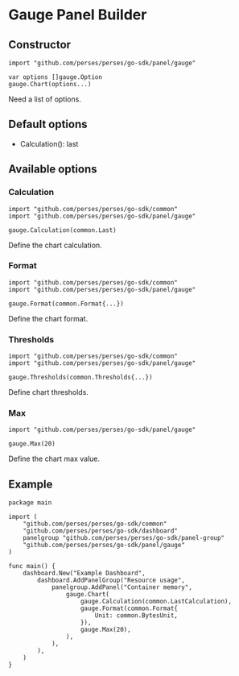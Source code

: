 # Gauge Panel Builder

## Constructor

```golang
import "github.com/perses/perses/go-sdk/panel/gauge"

var options []gauge.Option
gauge.Chart(options...)
```

Need a list of options.

## Default options

- Calculation(): last

## Available options

### Calculation

```golang
import "github.com/perses/perses/go-sdk/common"
import "github.com/perses/perses/go-sdk/panel/gauge" 

gauge.Calculation(common.Last)
```

Define the chart calculation.

### Format

```golang
import "github.com/perses/perses/go-sdk/common"
import "github.com/perses/perses/go-sdk/panel/gauge" 

gauge.Format(common.Format{...})
```

Define the chart format.

### Thresholds

```golang
import "github.com/perses/perses/go-sdk/common"
import "github.com/perses/perses/go-sdk/panel/gauge" 

gauge.Thresholds(common.Thresholds{...})
```

Define chart thresholds.

### Max

```golang
import "github.com/perses/perses/go-sdk/panel/gauge" 

gauge.Max(20)
```

Define the chart max value.

## Example

```golang
package main

import (
	"github.com/perses/perses/go-sdk/common"
	"github.com/perses/perses/go-sdk/dashboard"
	panelgroup "github.com/perses/perses/go-sdk/panel-group"
	"github.com/perses/perses/go-sdk/panel/gauge"
)

func main() {
	dashboard.New("Example Dashboard",
		dashboard.AddPanelGroup("Resource usage",
			panelgroup.AddPanel("Container memory",
				gauge.Chart(
					gauge.Calculation(common.LastCalculation),
					gauge.Format(common.Format{
						Unit: common.BytesUnit,
					}),
					gauge.Max(20),
				),
			),
		),
	)
}
```
